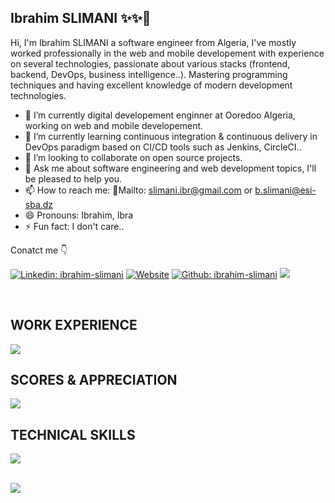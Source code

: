 ## Ibrahim SLIMANI  ✨✨👋

Hi, I'm Ibrahim SLIMANI a software engineer from Algeria, I've mostly worked professionally in the web and mobile developement with experience on several technologies, passionate about various stacks (frontend, backend, DevOps, business intelligence..). Mastering programming techniques and having excellent knowledge of modern development technologies.

- 🔭 I’m currently digital developement enginner at Ooredoo Algeria, working on web and mobile developement.
- 🌱 I’m currently learning continuous integration & continuous delivery in DevOps paradigm based on CI/CD tools such as Jenkins, CircleCI.. 
- 👯 I’m looking to collaborate on open source projects.
- 💬 Ask me about software engineering and web development topics, I'll be pleased to help you. 
- 📫 How to reach me: 📧Mailto: [slimani.ibr@gmail.com](slimani.ibr@gmail.com) or [b.slimani@esi-sba.dz](b.slimani@esi-sba.dz)
- 😄 Pronouns: Ibrahim, Ibra
- ⚡ Fun fact: I don't care..

Conatct me 👇

<!-- CONTACT LINKS -->
[![Linkedin: ibrahim-slimani](https://img.shields.io/badge/-ibrahim.slimani-blue?style=flat&logo=Linkedin&logoColor=white&link=https://www.linkedin.com/in/ibrahim-slimani-184161b2/)](https://www.linkedin.com/in/ibrahim-slimani-184161b2/)
[![Website](https://img.shields.io/badge/-portfolio-red?style=flat&logo=appveyor&logoColor=white&link=https://slimani-ibrahim.github.io/profile/)](https://slimani-ibrahim.github.io/profile/)
[![Github: ibrahim-slimani](https://img.shields.io/badge/-ibrahim.slimani-success?style=flat&logo=Github&logoColor=white&link=https://github.com/Slimani-Ibrahim)](https://github.com/Slimani-Ibrahim)
![](https://visitor-badge.glitch.me/badge?page_id=slimani-ibrahim)

<br/>

## WORK EXPERIENCE

<img src="https://cr-ss-service.azurewebsites.net/api/ScreenShot?widget=work-experience&username=slimani-ibrahim&branding=false&style=color:grey"></img>
<br/>

## SCORES & APPRECIATION

<img src="https://cr-ss-service.azurewebsites.net/api/ScreenShot?widget=summary&username=slimani-ibrahim&branding=false"></img>
<br/>

## TECHNICAL SKILLS 

<img src="https://cr-skills-chart-widget.azurewebsites.net/api/api?username=slimani-ibrahim&branding=false&show-other-skills=true&bg=1e1e1e"></img>

<br/>
<div> 
<img src="https://github-readme-stats.vercel.app/api/top-langs/?username=slimani-ibrahim&layout=compact&theme=dracula">
<!-- <img src="https://github-readme-stats.vercel.app/api?username=slimani-ibrahim&show_icons=true&theme=dracula&count_private=true" width="420"> -->
</div>

<!--START_SECTION:waka-->

<!--END_SECTION:waka-->